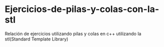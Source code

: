 # Ejercicios-de-pilas-y-colas-con-la-stl
Relación de ejercicios utilizando pilas y colas en c++ utilizando la stl(Standard Template Library)

